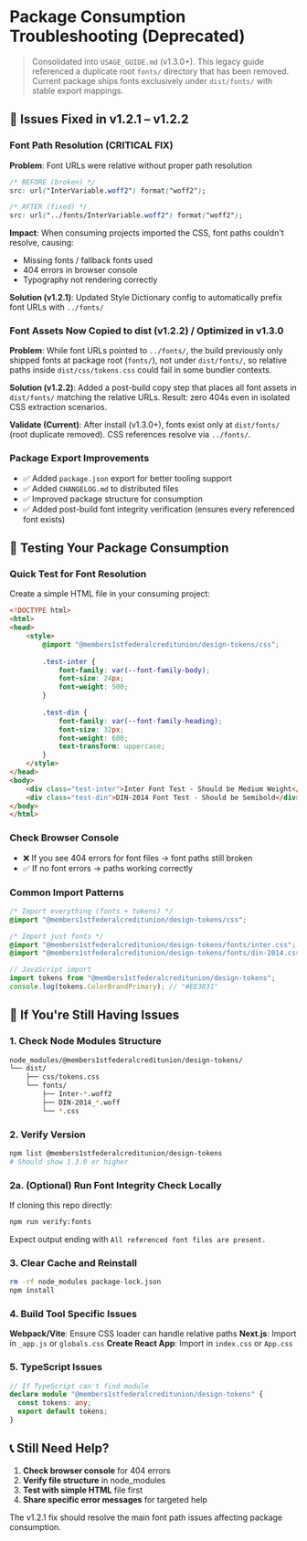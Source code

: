 # Package Consumption Troubleshooting (Deprecated)

> Consolidated into `USAGE_GUIDE.md` (v1.3.0+). This legacy guide referenced a duplicate root `fonts/` directory that has been removed. Current package ships fonts exclusively under `dist/fonts/` with stable export mappings.

## 🚨 Issues Fixed in v1.2.1 – v1.2.2

### **Font Path Resolution (CRITICAL FIX)**
**Problem**: Font URLs were relative without proper path resolution
```css
/* BEFORE (broken) */
src: url("InterVariable.woff2") format("woff2");

/* AFTER (fixed) */
src: url("../fonts/InterVariable.woff2") format("woff2");
```

**Impact**: When consuming projects imported the CSS, font paths couldn't resolve, causing:
- Missing fonts / fallback fonts used
- 404 errors in browser console
- Typography not rendering correctly

**Solution (v1.2.1)**: Updated Style Dictionary config to automatically prefix font URLs with `../fonts/`

### **Font Assets Now Copied to dist (v1.2.2) / Optimized in v1.3.0**
**Problem**: While font URLs pointed to `../fonts/`, the build previously only shipped fonts at package root (`fonts/`), not under `dist/fonts/`, so relative paths inside `dist/css/tokens.css` could fail in some bundler contexts.

**Solution (v1.2.2)**: Added a post-build copy step that places all font assets in `dist/fonts/` matching the relative URLs. Result: zero 404s even in isolated CSS extraction scenarios.

**Validate (Current)**: After install (v1.3.0+), fonts exist only at `dist/fonts/` (root duplicate removed). CSS references resolve via `../fonts/`.

### **Package Export Improvements**
- ✅ Added `package.json` export for better tooling support
- ✅ Added `CHANGELOG.md` to distributed files
- ✅ Improved package structure for consumption
 - ✅ Added post-build font integrity verification (ensures every referenced font exists)

## 🧪 Testing Your Package Consumption

### **Quick Test for Font Resolution**

Create a simple HTML file in your consuming project:

```html
<!DOCTYPE html>
<html>
<head>
    <style>
        @import "@members1stfederalcreditunion/design-tokens/css";
        
        .test-inter {
            font-family: var(--font-family-body);
            font-size: 24px;
            font-weight: 500;
        }
        
        .test-din {
            font-family: var(--font-family-heading);
            font-size: 32px;
            font-weight: 600;
            text-transform: uppercase;
        }
    </style>
</head>
<body>
    <div class="test-inter">Inter Font Test - Should be Medium Weight</div>
    <div class="test-din">DIN-2014 Font Test - Should be Semibold</div>
</body>
</html>
```

### **Check Browser Console**
- ❌ If you see 404 errors for font files → font paths still broken
- ✅ If no font errors → paths working correctly

### **Common Import Patterns**

```css
/* Import everything (fonts + tokens) */
@import "@members1stfederalcreditunion/design-tokens/css";

/* Import just fonts */
@import "@members1stfederalcreditunion/design-tokens/fonts/inter.css";
@import "@members1stfederalcreditunion/design-tokens/fonts/din-2014.css";
```

```javascript
// JavaScript import
import tokens from "@members1stfederalcreditunion/design-tokens";
console.log(tokens.ColorBrandPrimary); // "#EE3831"
```

## 🔧 If You're Still Having Issues

### **1. Check Node Modules Structure**
```bash
node_modules/@members1stfederalcreditunion/design-tokens/
└── dist/
    ├── css/tokens.css
    └── fonts/
        ├── Inter-*.woff2
        ├── DIN-2014_*.woff
        └── *.css
```

### **2. Verify Version**
```bash
npm list @members1stfederalcreditunion/design-tokens
# Should show 1.3.0 or higher
```

### **2a. (Optional) Run Font Integrity Check Locally**
If cloning this repo directly:
```bash
npm run verify:fonts
```
Expect output ending with `All referenced font files are present.`

### **3. Clear Cache and Reinstall**
```bash
rm -rf node_modules package-lock.json
npm install
```

### **4. Build Tool Specific Issues**

**Webpack/Vite**: Ensure CSS loader can handle relative paths
**Next.js**: Import in `_app.js` or `globals.css`
**Create React App**: Import in `index.css` or `App.css`

### **5. TypeScript Issues**
```typescript
// If TypeScript can't find module
declare module "@members1stfederalcreditunion/design-tokens" {
  const tokens: any;
  export default tokens;
}
```

## 📞 Still Need Help?

1. **Check browser console** for 404 errors
2. **Verify file structure** in node_modules
3. **Test with simple HTML** file first
4. **Share specific error messages** for targeted help

The v1.2.1 fix should resolve the main font path issues affecting package consumption.
